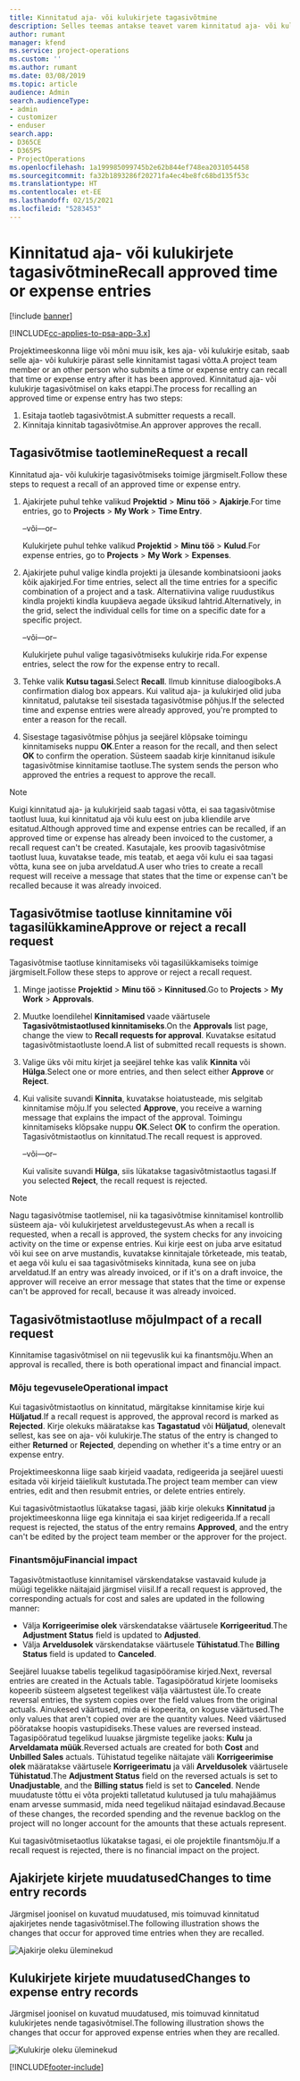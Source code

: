 ```yaml
---
title: Kinnitatud aja- või kulukirjete tagasivõtmine
description: Selles teemas antakse teavet varem kinnitatud aja- või kulukirjete tagasivõtmise kohta.
author: rumant
manager: kfend
ms.service: project-operations
ms.custom: ''
ms.author: rumant
ms.date: 03/08/2019
ms.topic: article
audience: Admin
search.audienceType:
- admin
- customizer
- enduser
search.app:
- D365CE
- D365PS
- ProjectOperations
ms.openlocfilehash: 1a199985099745b2e62b844ef748ea2031054458
ms.sourcegitcommit: fa32b1893286f20271fa4ec4be8fc68bd135f53c
ms.translationtype: HT
ms.contentlocale: et-EE
ms.lasthandoff: 02/15/2021
ms.locfileid: "5283453"
---
```

# <a name="recall-approved-time-or-expense-entries"></a><span data-ttu-id="1cfd7-103">Kinnitatud aja- või kulukirjete tagasivõtmine</span><span class="sxs-lookup"><span data-stu-id="1cfd7-103">Recall approved time or expense entries</span></span>

[!include [banner](../includes/psa-now-project-operations.md)]

[!INCLUDE[cc-applies-to-psa-app-3.x](../includes/cc-applies-to-psa-app-3x.md)]

<span data-ttu-id="1cfd7-104">Projektimeeskonna liige või mõni muu isik, kes aja- või kulukirje esitab, saab selle aja- või kulukirje pärast selle kinnitamist tagasi võtta.</span><span class="sxs-lookup"><span data-stu-id="1cfd7-104">A project team member or an other person who submits a time or expense entry can recall that time or expense entry after it has been approved.</span></span> <span data-ttu-id="1cfd7-105">Kinnitatud aja- või kulukirje tagasivõtmisel on kaks etappi.</span><span class="sxs-lookup"><span data-stu-id="1cfd7-105">The process for recalling an approved time or expense entry has two steps:</span></span>

1. <span data-ttu-id="1cfd7-106">Esitaja taotleb tagasivõtmist.</span><span class="sxs-lookup"><span data-stu-id="1cfd7-106">A submitter requests a recall.</span></span>
2. <span data-ttu-id="1cfd7-107">Kinnitaja kinnitab tagasivõtmise.</span><span class="sxs-lookup"><span data-stu-id="1cfd7-107">An approver approves the recall.</span></span>

## <a name="request-a-recall"></a><span data-ttu-id="1cfd7-108">Tagasivõtmise taotlemine</span><span class="sxs-lookup"><span data-stu-id="1cfd7-108">Request a recall</span></span>

<span data-ttu-id="1cfd7-109">Kinnitatud aja- või kulukirje tagasivõtmiseks toimige järgmiselt.</span><span class="sxs-lookup"><span data-stu-id="1cfd7-109">Follow these steps to request a recall of an approved time or expense entry.</span></span>

1. <span data-ttu-id="1cfd7-110">Ajakirjete puhul tehke valikud **Projektid** \> **Minu töö** \> **Ajakirje**.</span><span class="sxs-lookup"><span data-stu-id="1cfd7-110">For time entries, go to **Projects** \> **My Work** \> **Time Entry**.</span></span>

    <span data-ttu-id="1cfd7-111">–või–</span><span class="sxs-lookup"><span data-stu-id="1cfd7-111">–or–</span></span>

    <span data-ttu-id="1cfd7-112">Kulukirjete puhul tehke valikud **Projektid** \> **Minu töö** \> **Kulud**.</span><span class="sxs-lookup"><span data-stu-id="1cfd7-112">For expense entries, go to **Projects** \> **My Work** \> **Expenses**.</span></span>

2. <span data-ttu-id="1cfd7-113">Ajakirjete puhul valige kindla projekti ja ülesande kombinatsiooni jaoks kõik ajakirjed.</span><span class="sxs-lookup"><span data-stu-id="1cfd7-113">For time entries, select all the time entries for a specific combination of a project and a task.</span></span> <span data-ttu-id="1cfd7-114">Alternatiivina valige ruudustikus kindla projekti kindla kuupäeva aegade üksikud lahtrid.</span><span class="sxs-lookup"><span data-stu-id="1cfd7-114">Alternatively, in the grid, select the individual cells for time on a specific date for a specific project.</span></span>

    <span data-ttu-id="1cfd7-115">–või–</span><span class="sxs-lookup"><span data-stu-id="1cfd7-115">–or–</span></span>

    <span data-ttu-id="1cfd7-116">Kulukirjete puhul valige tagasivõtmiseks kulukirje rida.</span><span class="sxs-lookup"><span data-stu-id="1cfd7-116">For expense entries, select the row for the expense entry to recall.</span></span>

3. <span data-ttu-id="1cfd7-117">Tehke valik **Kutsu tagasi**.</span><span class="sxs-lookup"><span data-stu-id="1cfd7-117">Select **Recall**.</span></span> <span data-ttu-id="1cfd7-118">Ilmub kinnituse dialoogiboks.</span><span class="sxs-lookup"><span data-stu-id="1cfd7-118">A confirmation dialog box appears.</span></span> <span data-ttu-id="1cfd7-119">Kui valitud aja- ja kulukirjed olid juba kinnitatud, palutakse teil sisestada tagasivõtmise põhjus.</span><span class="sxs-lookup"><span data-stu-id="1cfd7-119">If the selected time and expense entries were already approved, you're prompted to enter a reason for the recall.</span></span>
4. <span data-ttu-id="1cfd7-120">Sisestage tagasivõtmise põhjus ja seejärel klõpsake toimingu kinnitamiseks nuppu **OK**.</span><span class="sxs-lookup"><span data-stu-id="1cfd7-120">Enter a reason for the recall, and then select **OK** to confirm the operation.</span></span> <span data-ttu-id="1cfd7-121">Süsteem saadab kirje kinnitanud isikule tagasivõtmise kinnitamise taotluse.</span><span class="sxs-lookup"><span data-stu-id="1cfd7-121">The system sends the person who approved the entries a request to approve the recall.</span></span>

> [!NOTE]
> <span data-ttu-id="1cfd7-122">Kuigi kinnitatud aja- ja kulukirjeid saab tagasi võtta, ei saa tagasivõtmise taotlust luua, kui kinnitatud aja või kulu eest on juba kliendile arve esitatud.</span><span class="sxs-lookup"><span data-stu-id="1cfd7-122">Although approved time and expense entries can be recalled, if an approved time or expense has already been invoiced to the customer, a recall request can't be created.</span></span> <span data-ttu-id="1cfd7-123">Kasutajale, kes proovib tagasivõtmise taotlust luua, kuvatakse teade, mis teatab, et aega või kulu ei saa tagasi võtta, kuna see on juba arveldatud.</span><span class="sxs-lookup"><span data-stu-id="1cfd7-123">A user who tries to create a recall request will receive a message that states that the time or expense can't be recalled because it was already invoiced.</span></span>

## <a name="approve-or-reject-a-recall-request"></a><span data-ttu-id="1cfd7-124">Tagasivõtmise taotluse kinnitamine või tagasilükkamine</span><span class="sxs-lookup"><span data-stu-id="1cfd7-124">Approve or reject a recall request</span></span>

<span data-ttu-id="1cfd7-125">Tagasivõtmise taotluse kinnitamiseks või tagasilükkamiseks toimige järgmiselt.</span><span class="sxs-lookup"><span data-stu-id="1cfd7-125">Follow these steps to approve or reject a recall request.</span></span>

1. <span data-ttu-id="1cfd7-126">Minge jaotisse **Projektid** \> **Minu töö** \> **Kinnitused**.</span><span class="sxs-lookup"><span data-stu-id="1cfd7-126">Go to **Projects** \> **My Work** \> **Approvals**.</span></span>
2. <span data-ttu-id="1cfd7-127">Muutke loendilehel **Kinnitamised** vaade väärtusele **Tagasivõtmistaotlused kinnitamiseks**.</span><span class="sxs-lookup"><span data-stu-id="1cfd7-127">On the **Approvals** list page, change the view to **Recall requests for approval**.</span></span> <span data-ttu-id="1cfd7-128">Kuvatakse esitatud tagasivõtmistaotluste loend.</span><span class="sxs-lookup"><span data-stu-id="1cfd7-128">A list of submitted recall requests is shown.</span></span>
3. <span data-ttu-id="1cfd7-129">Valige üks või mitu kirjet ja seejärel tehke kas valik **Kinnita** või **Hülga**.</span><span class="sxs-lookup"><span data-stu-id="1cfd7-129">Select one or more entries, and then select either **Approve** or **Reject**.</span></span>
4. <span data-ttu-id="1cfd7-130">Kui valisite suvandi **Kinnita**, kuvatakse hoiatusteade, mis selgitab kinnitamise mõju.</span><span class="sxs-lookup"><span data-stu-id="1cfd7-130">If you selected **Approve**, you receive a warning message that explains the impact of the approval.</span></span> <span data-ttu-id="1cfd7-131">Toimingu kinnitamiseks klõpsake nuppu **OK**.</span><span class="sxs-lookup"><span data-stu-id="1cfd7-131">Select **OK** to confirm the operation.</span></span> <span data-ttu-id="1cfd7-132">Tagasivõtmistaotlus on kinnitatud.</span><span class="sxs-lookup"><span data-stu-id="1cfd7-132">The recall request is approved.</span></span>

    <span data-ttu-id="1cfd7-133">–või–</span><span class="sxs-lookup"><span data-stu-id="1cfd7-133">–or–</span></span>

    <span data-ttu-id="1cfd7-134">Kui valisite suvandi **Hülga**, siis lükatakse tagasivõtmistaotlus tagasi.</span><span class="sxs-lookup"><span data-stu-id="1cfd7-134">If you selected **Reject**, the recall request is rejected.</span></span>

> [!NOTE]
> <span data-ttu-id="1cfd7-135">Nagu tagasivõtmise taotlemisel, nii ka tagasivõtmise kinnitamisel kontrollib süsteem aja- või kulukirjetest arveldustegevust.</span><span class="sxs-lookup"><span data-stu-id="1cfd7-135">As when a recall is requested, when a recall is approved, the system checks for any invoicing activity on the time or expense entries.</span></span> <span data-ttu-id="1cfd7-136">Kui kirje eest on juba arve esitatud või kui see on arve mustandis, kuvatakse kinnitajale tõrketeade, mis teatab, et aega või kulu ei saa tagasivõtmiseks kinnitada, kuna see on juba arveldatud.</span><span class="sxs-lookup"><span data-stu-id="1cfd7-136">If an entry was already invoiced, or if it's on a draft invoice, the approver will receive an error message that states that the time or expense can't be approved for recall, because it was already invoiced.</span></span>

## <a name="impact-of-a-recall-request"></a><span data-ttu-id="1cfd7-137">Tagasivõtmistaotluse mõju</span><span class="sxs-lookup"><span data-stu-id="1cfd7-137">Impact of a recall request</span></span>

<span data-ttu-id="1cfd7-138">Kinnitamise tagasivõtmisel on nii tegevuslik kui ka finantsmõju.</span><span class="sxs-lookup"><span data-stu-id="1cfd7-138">When an approval is recalled, there is both operational impact and financial impact.</span></span>

### <a name="operational-impact"></a><span data-ttu-id="1cfd7-139">Mõju tegevusele</span><span class="sxs-lookup"><span data-stu-id="1cfd7-139">Operational impact</span></span>

<span data-ttu-id="1cfd7-140">Kui tagasivõtmistaotlus on kinnitatud, märgitakse kinnitamise kirje kui **Hüljatud**.</span><span class="sxs-lookup"><span data-stu-id="1cfd7-140">If a recall request is approved, the approval record is marked as **Rejected**.</span></span> <span data-ttu-id="1cfd7-141">Kirje olekuks määratakse kas **Tagastatud** või **Hüljatud**, olenevalt sellest, kas see on aja- või kulukirje.</span><span class="sxs-lookup"><span data-stu-id="1cfd7-141">The status of the entry is changed to either **Returned** or **Rejected**, depending on whether it's a time entry or an expense entry.</span></span>

<span data-ttu-id="1cfd7-142">Projektimeeskonna liige saab kirjeid vaadata, redigeerida ja seejärel uuesti esitada või kirjeid täielikult kustutada.</span><span class="sxs-lookup"><span data-stu-id="1cfd7-142">The project team member can view entries, edit and then resubmit entries, or delete entries entirely.</span></span>

<span data-ttu-id="1cfd7-143">Kui tagasivõtmistaotlus lükatakse tagasi, jääb kirje olekuks **Kinnitatud** ja projektimeeskonna liige ega kinnitaja ei saa kirjet redigeerida.</span><span class="sxs-lookup"><span data-stu-id="1cfd7-143">If a recall request is rejected, the status of the entry remains **Approved**, and the entry can't be edited by the project team member or the approver for the project.</span></span>

### <a name="financial-impact"></a><span data-ttu-id="1cfd7-144">Finantsmõju</span><span class="sxs-lookup"><span data-stu-id="1cfd7-144">Financial impact</span></span>

<span data-ttu-id="1cfd7-145">Tagasivõtmistaotluse kinnitamisel värskendatakse vastavaid kulude ja müügi tegelikke näitajaid järgmisel viisil.</span><span class="sxs-lookup"><span data-stu-id="1cfd7-145">If a recall request is approved, the corresponding actuals for cost and sales are updated in the following manner:</span></span>

- <span data-ttu-id="1cfd7-146">Välja **Korrigeerimise olek** värskendatakse väärtusele **Korrigeeritud**.</span><span class="sxs-lookup"><span data-stu-id="1cfd7-146">The **Adjustment Status** field is updated to **Adjusted**.</span></span>
- <span data-ttu-id="1cfd7-147">Välja **Arveldusolek** värskendatakse väärtusele **Tühistatud**.</span><span class="sxs-lookup"><span data-stu-id="1cfd7-147">The **Billing Status** field is updated to **Canceled**.</span></span>

<span data-ttu-id="1cfd7-148">Seejärel luuakse tabelis tegelikud tagasipööramise kirjed.</span><span class="sxs-lookup"><span data-stu-id="1cfd7-148">Next, reversal entries are created in the Actuals table.</span></span> <span data-ttu-id="1cfd7-149">Tagasipööratud kirjete loomiseks kopeerib süsteem algsetest tegelikest välja väärtustest üle.</span><span class="sxs-lookup"><span data-stu-id="1cfd7-149">To create reversal entries, the system copies over the field values from the original actuals.</span></span> <span data-ttu-id="1cfd7-150">Ainukesed väärtused, mida ei kopeerita, on koguse väärtused.</span><span class="sxs-lookup"><span data-stu-id="1cfd7-150">The only values that aren't copied over are the quantity values.</span></span> <span data-ttu-id="1cfd7-151">Need väärtused pööratakse hoopis vastupidiseks.</span><span class="sxs-lookup"><span data-stu-id="1cfd7-151">These values are reversed instead.</span></span> <span data-ttu-id="1cfd7-152">Tagasipööratud tegelikud luuakse järgmiste tegelike jaoks: **Kulu** ja **Arveldamata müük**.</span><span class="sxs-lookup"><span data-stu-id="1cfd7-152">Reversed actuals are created for both **Cost** and **Unbilled Sales** actuals.</span></span> <span data-ttu-id="1cfd7-153">Tühistatud tegelike näitajate väli **Korrigeerimise olek** määratakse väärtusele **Korrigeerimatu** ja väli **Arveldusolek** väärtusele **Tühistatud**.</span><span class="sxs-lookup"><span data-stu-id="1cfd7-153">The **Adjustment Status** field on the reversed actuals is set to **Unadjustable**, and the **Billing status** field is set to **Canceled**.</span></span> <span data-ttu-id="1cfd7-154">Nende muudatuste tõttu ei võta projekti talletatud kulutused ja tulu mahajäämus enam arvesse summasid, mida need tegelikud näitajad esindavad.</span><span class="sxs-lookup"><span data-stu-id="1cfd7-154">Because of these changes, the recorded spending and the revenue backlog on the project will no longer account for the amounts that these actuals represent.</span></span>

<span data-ttu-id="1cfd7-155">Kui tagasivõtmisetaotlus lükatakse tagasi, ei ole projektile finantsmõju.</span><span class="sxs-lookup"><span data-stu-id="1cfd7-155">If a recall request is rejected, there is no financial impact on the project.</span></span>

## <a name="changes-to-time-entry-records"></a><span data-ttu-id="1cfd7-156">Ajakirjete kirjete muudatused</span><span class="sxs-lookup"><span data-stu-id="1cfd7-156">Changes to time entry records</span></span>

<span data-ttu-id="1cfd7-157">Järgmisel joonisel on kuvatud muudatused, mis toimuvad kinnitatud ajakirjetes nende tagasivõtmisel.</span><span class="sxs-lookup"><span data-stu-id="1cfd7-157">The following illustration shows the changes that occur for approved time entries when they are recalled.</span></span>

![Ajakirje oleku üleminekud](media/TimeEntryStateTransitions.png)

## <a name="changes-to-expense-entry-records"></a><span data-ttu-id="1cfd7-159">Kulukirjete kirjete muudatused</span><span class="sxs-lookup"><span data-stu-id="1cfd7-159">Changes to expense entry records</span></span>

<span data-ttu-id="1cfd7-160">Järgmisel joonisel on kuvatud muudatused, mis toimuvad kinnitatud kulukirjetes nende tagasivõtmisel.</span><span class="sxs-lookup"><span data-stu-id="1cfd7-160">The following illustration shows the changes that occur for approved expense entries when they are recalled.</span></span>

![Kulukirje oleku üleminekud](media/ExpenseEntryStateTransitions.png)


[!INCLUDE[footer-include](../includes/footer-banner.md)]